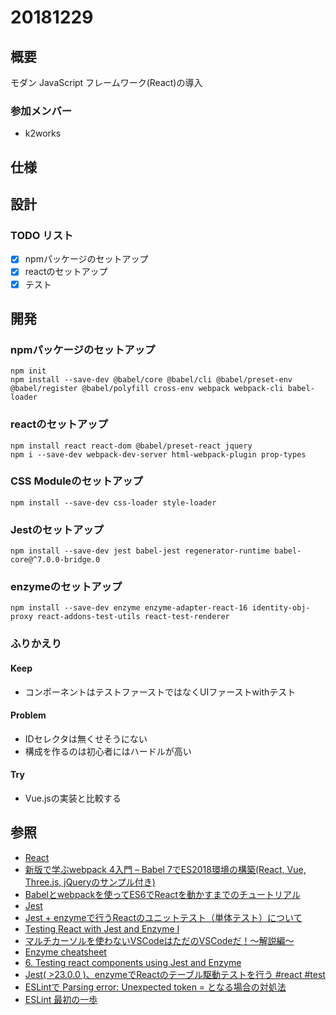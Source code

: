 # 20181229

## 概要

モダン JavaScript フレームワーク(React)の導入

### 参加メンバー

- k2works

## 仕様

## 設計

### TODO リスト

- [x] npmパッケージのセットアップ
- [x] reactのセットアップ
- [x] テスト

## 開発

### npmパッケージのセットアップ

```
npm init
npm install --save-dev @babel/core @babel/cli @babel/preset-env @babel/register @babel/polyfill cross-env webpack webpack-cli babel-loader 
```

### reactのセットアップ

```
npm install react react-dom @babel/preset-react jquery
npm i --save-dev webpack-dev-server html-webpack-plugin prop-types
```

### CSS Moduleのセットアップ

```
npm install --save-dev css-loader style-loader
```

### Jestのセットアップ

```
npm install --save-dev jest babel-jest regenerator-runtime babel-core@^7.0.0-bridge.0
```

### enzymeのセットアップ

```
npm install --save-dev enzyme enzyme-adapter-react-16 identity-obj-proxy react-addons-test-utils react-test-renderer
```

### ふりかえり

#### Keep

- コンポーネントはテストファーストではなくUIファーストwithテスト

#### Problem

- IDセレクタは無くせそうにない
- 構成を作るのは初心者にはハードルが高い

#### Try

- Vue.jsの実装と比較する

## 参照

- [React](https://reactjs.org/)
- [新版で学ぶwebpack 4入門 – Babel 7でES2018環境の構築(React, Vue, Three.js, jQueryのサンプル付き)](https://ics.media/entry/16028)
- [Babelとwebpackを使ってES6でReactを動かすまでのチュートリアル](https://qiita.com/akirakudo/items/77c3cd49e2bf39da79dd)
- [Jest](https://jestjs.io/ja/)
- [Jest + enzymeで行うReactのユニットテスト（単体テスト）について](https://mae.chab.in/archives/60066)
- [Testing React with Jest and Enzyme I](https://medium.com/codeclan/testing-react-with-jest-and-enzyme-20505fec4675)
- [マルチカーソルを使わないVSCodeはただのVSCodeだ！〜解説編〜](http://mugi1.hateblo.jp/entry/2018/12/11/215808)
- [Enzyme cheatsheet](https://devhints.io/enzyme)
- [6. Testing react components using Jest and Enzyme](https://medium.com/@aghh1504/6-testing-react-components-using-jest-and-enzyme-b85db96fa1e3)
- [Jest( >23.0.0 )、enzymeでReactのテーブル駆動テストを行う #react #test](https://budougumi0617.github.io/2018/09/28/react-table-driven-test-by-jest-enzyme/)
- [ESLintで Parsing error: Unexpected token = となる場合の対処法](https://qiita.com/kurkuru/items/d4eebd34f0898c6a2d5a)
- [ESLint 最初の一歩](https://qiita.com/mysticatea/items/f523dab04a25f617c87d)
